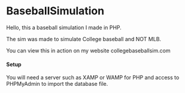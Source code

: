 # BaseballSimulation

Hello, this a baseball simulation I made in PHP.

The sim was made to simulate College baseball and NOT MLB.

You can view this in action on my website collegebaseballsim.com

#### Setup ####

You will need a server such as XAMP or WAMP for PHP and access to PHPMyAdmin to import the database file.
